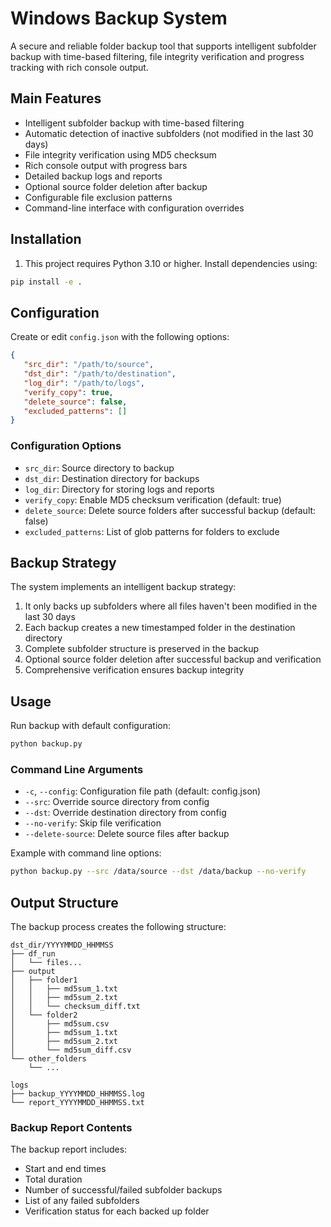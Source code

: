# Windows Backup System

A secure and reliable folder backup tool that supports intelligent subfolder backup with time-based filtering, file integrity verification and progress tracking with rich console output.

## Main Features

- Intelligent subfolder backup with time-based filtering
- Automatic detection of inactive subfolders (not modified in the last 30 days)
- File integrity verification using MD5 checksum
- Rich console output with progress bars
- Detailed backup logs and reports
- Optional source folder deletion after backup
- Configurable file exclusion patterns
- Command-line interface with configuration overrides

## Installation

1. This project requires Python 3.10 or higher. Install dependencies using:

```bash
pip install -e .
```

## Configuration

Create or edit `config.json` with the following options:

```json
{
   "src_dir": "/path/to/source",
   "dst_dir": "/path/to/destination",
   "log_dir": "/path/to/logs",
   "verify_copy": true,
   "delete_source": false,
   "excluded_patterns": []
}
```

### Configuration Options

- `src_dir`: Source directory to backup
- `dst_dir`: Destination directory for backups
- `log_dir`: Directory for storing logs and reports
- `verify_copy`: Enable MD5 checksum verification (default: true)
- `delete_source`: Delete source folders after successful backup (default: false)
- `excluded_patterns`: List of glob patterns for folders to exclude

## Backup Strategy

The system implements an intelligent backup strategy:

1. It only backs up subfolders where all files haven't been modified in the last 30 days
2. Each backup creates a new timestamped folder in the destination directory
3. Complete subfolder structure is preserved in the backup
4. Optional source folder deletion after successful backup and verification
5. Comprehensive verification ensures backup integrity

## Usage

Run backup with default configuration:

```bash
python backup.py
```

### Command Line Arguments

- `-c`, `--config`: Configuration file path (default: config.json)
- `--src`: Override source directory from config
- `--dst`: Override destination directory from config
- `--no-verify`: Skip file verification
- `--delete-source`: Delete source files after backup

Example with command line options:

```bash
python backup.py --src /data/source --dst /data/backup --no-verify
```

## Output Structure

The backup process creates the following structure:

```tree
dst_dir/YYYYMMDD_HHMMSS
├── df_run
│   └── files...
├── output
│   ├── folder1
│   │   ├── md5sum_1.txt
│   │   ├── md5sum_2.txt
│   │   └── checksum_diff.txt
│   └── folder2
│       ├── md5sum.csv
│       ├── md5sum_1.txt
│       ├── md5sum_2.txt
│       └── md5sum_diff.csv
└── other_folders
    └── ...

logs
├── backup_YYYYMMDD_HHMMSS.log
└── report_YYYYMMDD_HHMMSS.txt
```

### Backup Report Contents

The backup report includes:

- Start and end times
- Total duration
- Number of successful/failed subfolder backups
- List of any failed subfolders
- Verification status for each backed up folder
